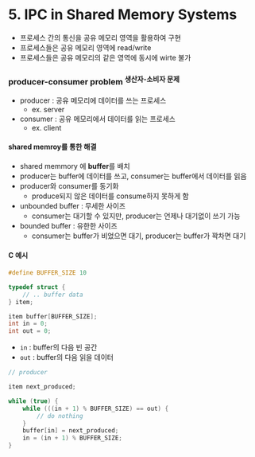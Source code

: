 # 5. IPC in Shared Memory Systems

- 프로세스 간의 통신을 공유 메모리 영역을 활용하여 구현
- 프로세스들은 공유 메모리 영역에 read/write
- 프로세스들은 공유 메모리의 같은 영역에 동시에 wirte 불가

### producer-consumer problem <sup>생산자-소비자 문제</sup>

- producer : 공유 메모리에 데이터를 쓰는 프로세스
    - ex. server
- consumer : 공유 메모리에서 데이터를 읽는 프로세스
    - ex. client

#### shared memroy를 통한 해결

- shared memmory 에 **buffer**를 배치
- producer는 buffer에 데이터를 쓰고, consumer는 buffer에서 데이터를 읽음
- producer와 consumer를 동기화
    - produce되지 않은 데이터를 consume하지 못하게 함
- unbounded buffer : 무세한 사이즈
    - consumer는 대기할 수 있지만, producer는 언제나 대기없이 쓰기 가능
- bounded buffer : 유한한 사이즈
    - consumer는 buffer가 비었으면 대기, producer는 buffer가 꽉차면 대기

#### C 예시

```C
#define BUFFER_SIZE 10

typedef struct {
    // .. buffer data
} item;

item buffer[BUFFER_SIZE];
int in = 0;
int out = 0;
```

- `in` : buffer의 다음 빈 공간
- `out` : buffer의 다음 읽을 데이터

```C
// producer

item next_produced;

while (true) {
    while (((in + 1) % BUFFER_SIZE) == out) {
        // do nothing
    }
    buffer[in] = next_produced;
    in = (in + 1) % BUFFER_SIZE;
}
```


